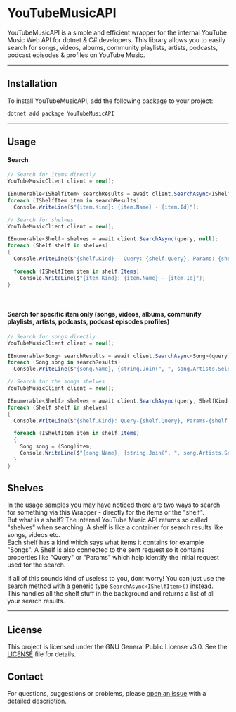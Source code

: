 # YouTubeMusicAPI

YouTubeMusicAPI is a simple and efficient wrapper for the internal YouTube Music Web API for dotnet & C# developers.
This library allows you to easily search for songs, videos, albums, community playlists, artists, podcasts, podcast episodes & profiles on YouTube Music.

---

## Installation
To install YouTubeMusicAPI, add the following package to your project:
```
dotnet add package YouTubeMusicAPI
```

---

## Usage
#### **Search**
```cs
// Search for items directly
YouTubeMusicClient client = new();

IEnumerable<IShelfItem> searchResults = await client.SearchAsync<IShelfItem>(query);
foreach (IShelfItem item in searchResults)
  Console.WriteLine($"{item.Kind}: {item.Name} - {item.Id}");
```
```cs
// Search for shelves
YouTubeMusicClient client = new();

IEnumerable<Shelf> shelves = await client.SearchAsync(query, null);
foreach (Shelf shelf in shelves)
{
  Console.WriteLine($"{shelf.Kind} - Query: {shelf.Query}, Params: {shelf.Params}");

  foreach (IShelfItem item in shelf.Items)
    Console.WriteLine($"{item.Kind}: {item.Name} - {item.Id}");
}
```
‎
#### **Search for specific item only (songs, videos, albums, community playlists, artists, podcasts, podcast episodes profiles)**
```cs
// Search for songs directly
YouTubeMusicClient client = new();

IEnumerable<Song> searchResults = await client.SearchAsync<Song>(query);
foreach (Song song in searchResults)
  Console.WriteLine($"{song.Name}, {string.Join(", ", song.Artists.Select(artist => artist.Name))} - {song.Album.Name}");
```
```cs
// Search for the songs shelves
YouTubeMusicClient client = new();

IEnumerable<Shelf> shelves = await client.SearchAsync(query, ShelfKind.Songs);
foreach (Shelf shelf in shelves)
{
  Console.WriteLine($"{shelf.Kind}: Query-{shelf.Query}, Params-{shelf.Params}");

  foreach (IShelfItem item in shelf.Items)
  {
    Song song = (Song)item;
    Console.WriteLine($"{song.Name}, {string.Join(", ", song.Artists.Select(artist => artist.Name))} - {song.Album.Name}");
  }
}
```

## Shelves
In the usage samples you may have noticed there are two ways to search for something via this Wrapper - directly for the items or the "shelf".\
But what is a shelf? The internal YouTube Music API returns so called "shelves" when searching. A shelf is like a container for search results like songs, videos etc.\
Each shelf has a kind which says what items it contains for example "Songs". A Shelf is also connected to the sent request so it contains properties like "Query" or "Params" which help identify the initial request used for the search.

If all of this sounds kind of useless to you, dont worry! You can just use the search method with a generic type `SearchAsync<IShelfItem>()` instead.\
This handles all the shelf stuff in the background and returns a list of all your search results.

---

## License
This project is licensed under the GNU General Public License v3.0. See the [LICENSE](/LICENSE) file for details.

## Contact
For questions, suggestions or problems, please [open an issue](https://github.com/IcySnex/YouTubeMusicAPI/issues) with a detailed description.
